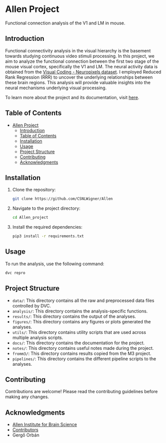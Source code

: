 # Allen Project

Functional connection analysis of the V1 and LM in mouse.

## Introduction

Functional connectivity analysis in the visual hierarchy is the basement towards studying continuous video stimuli processing. In this project, we aim to analyze the functional connection between the first two stage of the mouse visual cortex, specifically the V1 and LM. The neural activity data is obtained from the [Visual Coding - Neuropixels dataset](https://allensdk.readthedocs.io/en/latest/visual_coding_neuropixels.html). I employed Reduced Rank Regression (RRR) to uncover the underlying relationships between these brain regions. This analysis will provide valuable insights into the neural mechanisms underlying visual processing.

To learn more about the project and its documentation, visit [here](https://CSNLWigner.github.io/Allen/).

## Table of Contents

- [Allen Project](#allen-project)
  - [Introduction](#introduction)
  - [Table of Contents](#table-of-contents)
  - [Installation](#installation)
  - [Usage](#usage)
  - [Project Structure](#project-structure)
  - [Contributing](#contributing)
  - [Acknowledgments](#acknowledgments)

## Installation


1. Clone the repository:
    ```sh
    git clone https://github.com/CSNLWigner/Allen
    ```
2. Navigate to the project directory:
    ```sh
    cd Allen_project
    ```
3. Install the required dependencies:
    ```sh
    pip3 install -r requirements.txt
    ```

## Usage

To run the analysis, use the following command:

```sh
dvc repro
```

## Project Structure

- `data/`: This directory contains all the raw and preprocessed data files controlled by DVC.
- `analysis/`: This directory contains the analysis-specific functions.
- `results/`: This directory contains the output of the analyses.
- `figures/`: This directory contains any figures or plots generated the analyses.
- `utils/`: This directory contains utility scripts that are used across multiple analysis scripts.
- `docs/`: This directory contains the documentation for the project.
- `notes/`: This directory contains useful notes made during the project.
- `fromm3/`: This directory contains results copied from the M3 project.
- `pipelines/`: This directory contains the different pipeline scripts to the analyses.

## Contributing

Contributions are welcome! Please read the contributing guidelines before making any changes.

## Acknowledgments

- [Allen Institute for Brain Science](https://alleninstitute.org/)
- [Contributors](https://github.com/CSNLWigner/Allen/graphs/contributors)
- Gergő Orbán
